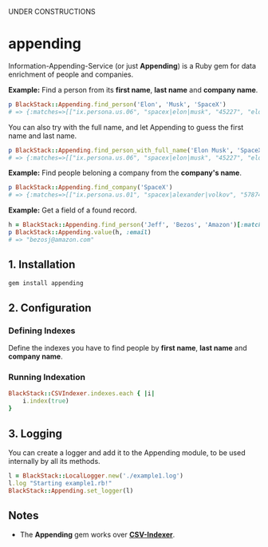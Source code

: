UNDER CONSTRUCTIONS

# appending

Information-Appending-Service (or just **Appending**) is a Ruby gem for data enrichment of people and companies. 

**Example:** Find a person from its **first name**, **last name** and **company name**.

```ruby
p BlackStack::Appending.find_person('Elon', 'Musk', 'SpaceX')
# => {:matches=>[["ix.persona.us.06", "spacex|elon|musk", "45227", "elon", "musk", "linkedin.com/in/elon-musk-007a911a6", ...
```

You can also try with the full name, and let Appending to guess the first name and last name.

```ruby
p BlackStack::Appending.find_person_with_full_name('Elon Musk', 'SpaceX')
# => {:matches=>[["ix.persona.us.06", "spacex|elon|musk", "45227", "elon", "musk", "linkedin.com/in/elon-musk-007a911a6", ...
```

**Example:** Find people beloning a company from the **company's name**.

```ruby
p BlackStack::Appending.find_company('SpaceX')
# => {:matches=>[["ix.persona.us.01", "spacex|alexander|volkov", "57874", "alexander", "volkov", "linkedin.com/i...
```

**Example:** Get a field of a found record.

```ruby
h = BlackStack::Appending.find_person('Jeff', 'Bezos', 'Amazon')[:matches].first
p BlackStack::Appending.value(h, :email)
# => "bezosj@amazon.com"
```

## 1. Installation

```bash
gem install appending
```

## 2. Configuration

### Defining Indexes

Define the indexes you have to find people by **first name**, **last name** and **company name**.

### Running Indexation

```ruby
BlackStack::CSVIndexer.indexes.each { |i|
    i.index(true)
}
```

## 3. Logging

You can create a logger and add it to the Appending module, to be used internally by all its methods.

```ruby
l = BlackStack::LocalLogger.new('./example1.log')
l.log "Starting example1.rb!"
BlackStack::Appending.set_logger(l)
```

## Notes

- The **Appending** gem works over **[CSV-Indexer](https://github.com/leandrosardi/csv-indexer)**.

